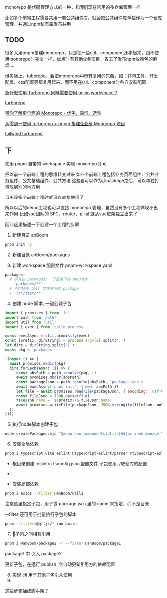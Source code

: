 monorepo 是代码管理方式的一种，和我们现在常用的多仓库管理一样

比如多个前端工程需要共用一套公共组件库，就会把公共组件库单独作为一个仓库管理，并通过npm私有库发布共用

## TODO

很多人用pnpm搭建monorepo，只是把一些util、component迁移起来，跟不使用monorepo时完全一样，优点时有其他业务项目，省去了发布npm依赖包的麻烦....

但实际上，tuborepo，会把monorepo中所有复用的东西，如：打包工具、开发配置、css配置等都复用起来，而不用在util、component时各自安装配置

[為什麼使用 Turborepo 同時需要使用 pnpm workspace？](https://medium.com/%E6%89%8B%E5%AF%AB%E7%AD%86%E8%A8%98/%E7%82%BA%E4%BB%80%E9%BA%BC%E4%BD%BF%E7%94%A8-turborepo-%E5%90%8C%E6%99%82%E9%9C%80%E8%A6%81%E4%BD%BF%E7%94%A8-pnpm-workspace-9f0899c90d44)

[turborepo](https://turbo.build/repo/docs)

[带你了解更全面的 Monorepo - 优劣、踩坑、选型](https://juejin.cn/post/7215886869199896637?searchId=20250107110913A35062A9FB0E6C01623B)

[从零到一使用 turborepo + pnpm 搭建企业级 Monorepo 项目](https://juejin.cn/post/7343156956665839651?searchId=20250107110913A35062A9FB0E6C01623B)

[tailwind turborepo](https://github.com/vercel/turborepo/tree/main/examples/with-tailwind)

## 下

使用 pnpm 自带的 workspace 实现 monorepo 即可

把以前一个前端工程的思维转变过来
如一个前端工程包括业务页面组件、公共业务组件、公共基础组件、公共方法
这些都可以作为小package之后，可以单独打包放到别的地方用

当出现多个前端工程时就可以直接使用了

所以以后的demo工程也可以直接 monorepo 管理，虽然没有多个工程体现不出来作用
比如vue团队的 SFC、router、pinal 就从vue框架独立出来了

因此这里描述一下创建一个工程的步骤

1. 新建目录 anBoom

```bash
pnpm init -y
```

2. 新建目录 anBoom/packages

3. 新建 workspace 配置文件 pnpm-workspace.yaml

```bash
packages:
  # 所有在 packages/  子目录下的 package
  - 'packages/**'
  # 不包括在 test 文件夹下的 package
  - '!**/test/**'
```

4. 创建 node 脚本, 一键创建子包

```js
import { promises } from 'fs'
import path from 'path'
import util from 'util'
import { exec } from 'child_process'

const execAsync = util.promisify(exec)
const [prefix, dirString] = process.argv[2].split('.')
let dirs = dirString.split('|')
const pkg = 'packages'

;(async () => {
  await promises.mkdir(pkg)
  dirs.forEach(async (i) => {
     const absPath = path.resolve(pkg, i)
     await promises.mkdir(absPath)
     const packageJson = path.resolve(absPath, 'package.json')
     await execAsync('pnpm init', { cwd: absPath })
     let file = await promises.readFile(packageJson, { encoding: 'utf-8' })
     const fileJson = JSON.parse(file)
     fileJson.name = `${prefix}/${fileJson.name}`
     await promises.writeFile(packageJson, JSON.stringify(fileJson, null, 4))
  })
})()
```

5. 执行node脚本创建子包

```bash
node createPackages.mjs "@monorepo.components|utils|h5|pc-innermanage|官网|server"
```

6. 安装全局依赖

```bash
pnpm i typescript vite eslint @typescript-eslint/parser @typescript-eslint/eslint-plugin -w -D
```

- 根目录创建 .eslintrc tsconfig.json 配置文件 子包使用../取仓库的配置
-

- 安装局部依赖

```bash
pnpm i axios --filter @anBoom/utils
```

注意这里指定子包，用子包 package.json 里的 name 来指定，而不是目录

--filter 还可用于批量执行子包的脚本

```bash
pnpm --filter=@qftjs/* run build
```

7. 子包之间相互引用

```bash
pnpm i @anBoom/package2 -r --filter @anBoom/package1
```

package1 中 引入 package2

更新子包，在运行 publish ,会自动更新引用方的依赖配置

8. 实现 cli 用于其他子包引入使用
9.

这些步骤抽成脚手架？
